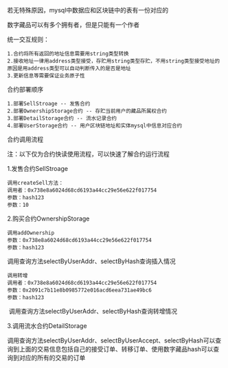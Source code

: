 若无特殊原因，mysql中数据应和区块链中的表有一份对应的

数字藏品可以有多个拥有者，但是只能有一个作者

统一交互规则：

    1.合约将所有返回的地址信息需要用string类型转换
    2.接收地址一律用address类型接受，存贮用string类型存贮，不用string类型接受地址的原因是用address类型可以自动判断传入的是否是地址
    3.更新信息等需要保证业务原子性

合约部署顺序

```
1.部署SellStroage -- 发售合约
2.部署OwnershipStorage合约 -- 存贮当前用户的藏品所属权合约
3.部署DetailStorage合约 -- 流水记录合约
4.部署UserStorage合约 -- 用户区块链地址和实体mysql中信息对应合约
```

合约调用流程

注：以下仅为合约快读使用流程，可以快速了解合约运行流程

 1.发售合约SellStroage

    调用createSell方法：
    调用者：0x738e8a6024d68cd6193a44cc29e56e622f017754
    参数：hash123
    参数：10

2.购买合约OwnershipStorage

```
调用addOwnership
参数：0x738e8a6024d68cd6193a44cc29e56e622f017754
参数：hash123
```

调用查询方法selectByUserAddr、selectByHash查询插入情况

```
调用转增
调用者：0x738e8a6024d68cd6193a44cc29e56e622f017754
参数：0x2091c7b11e8b0985772e016acd6eea731ae49bc6
参数：hash123
```

​	调用查询方法selectByUserAddr、selectByHash查询转增情况

3.调用流水合约DetailStorage

​	调用查询方法selectByUserAddr、selectByUserAccept、selectByHash可以查询到上面的交易信息包括自己的接受订单、转移订单、使用数字藏品hash可以查询到对应的所有的交易的订单